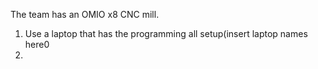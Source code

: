 The team has an OMIO x8 CNC mill. 

1. Use a laptop that has the programming all setup(insert laptop names here0
2. 
